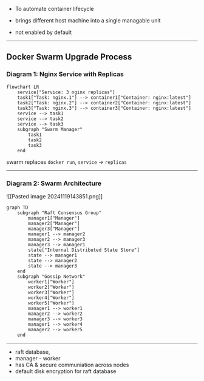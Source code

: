 - To automate container lifecycle
- brings different host machine into a single managable unit

- not enabled by default


---

## Docker Swarm Upgrade Process

### Diagram 1: Nginx Service with Replicas
```mermaid
flowchart LR
    service["Service: 3 nginx replicas"]
    task1["Task: nginx.1"] --> container1["Container: nginx:latest"]
    task2["Task: nginx.2"] --> container2["Container: nginx:latest"]
    task3["Task: nginx.3"] --> container3["Container: nginx:latest"]
    service --> task1
    service --> task2
    service --> task3
    subgraph "Swarm Manager"
        task1
        task2
        task3
    end
```

swarm replaces `docker run`,  `service` -> `replicas`

---

### Diagram 2: Swarm Architecture
![[Pasted image 20241119143851.png]]
```mermaid
graph TD
    subgraph "Raft Consensus Group"
        manager1["Manager"]
        manager2["Manager"]
        manager3["Manager"]
        manager1 --> manager2
        manager2 --> manager3
        manager3 --> manager1
        state["Internal Distributed State Store"]
        state --> manager1
        state --> manager2
        state --> manager3
    end
    subgraph "Gossip Network"
        worker1["Worker"]
        worker2["Worker"]
        worker3["Worker"]
        worker4["Worker"]
        worker5["Worker"]
        manager1 --> worker1
        manager2 --> worker2
        manager3 --> worker3
        manager1 --> worker4
        manager2 --> worker5
    end
```

---


- raft database, 
- manager - worker
- has CA & secure communiation across nodes
- default disk encryption for raft database